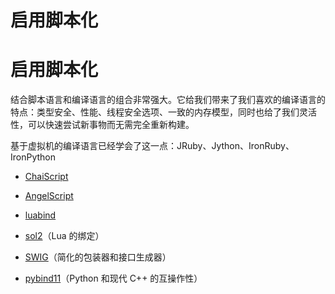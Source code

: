 # 启用脚本化

# 启用脚本化

结合脚本语言和编译语言的组合非常强大。它给我们带来了我们喜欢的编译语言的特点：类型安全、性能、线程安全选项、一致的内存模型，同时也给了我们灵活性，可以快速尝试新事物而无需完全重新构建。

基于虚拟机的编译语言已经学会了这一点：JRuby、Jython、IronRuby、IronPython

+   [ChaiScript](http://chaiscript.com/)

+   [AngelScript](http://www.angelcode.com/angelscript/)

+   [luabind](http://www.rasterbar.com/products/luabind.html)

+   [sol2](https://github.com/ThePhD/sol2)（Lua 的绑定）

+   [SWIG](http://www.swig.org/)（简化的包装器和接口生成器）

+   [pybind11](https://pybind11.readthedocs.io/en/stable/)（Python 和现代 C++ 的互操作性）
